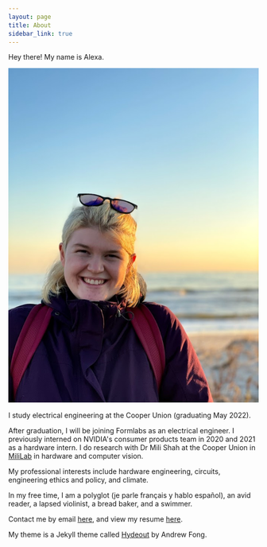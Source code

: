 ```yaml
---
layout: page
title: About
sidebar_link: true
---
```



Hey there! My name is Alexa.

![Alexa, a blonde white woman in a purple winter coat, stands in front of a beach](/assets/images/alexaatrockaway.jpg)

I study electrical engineering at the Cooper Union (graduating May 2022).

After graduation, I will be joining Formlabs as an electrical engineer. I previously interned on NVIDIA's consumer products team in 2020 and 2021 as a hardware intern. I do research with Dr Mili Shah at the Cooper Union in [MiliLab](http://faculty.cooper.edu/mili/miliLab/index.html) in hardware and computer vision.

My professional interests include hardware engineering, circuits, engineering ethics and policy, and climate.

In my free time, I am a polyglot (je parle français y hablo español), an avid reader, a lapsed violinist, a bread baker, and a swimmer.


Contact me by email [here](mailto:alexajakob@tutanota.com), and view my resume [here](https://drive.google.com/file/d/1n5j3sZ5Abm2q9HjkQ7WAPXKQ4y1o-Co-/view?usp=sharing).

My theme is a Jekyll theme called <a href="https://github.com/fongandrew/hydeout">Hydeout</a> by Andrew Fong.

